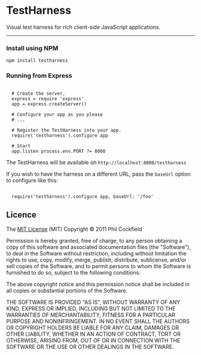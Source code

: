 # TestHarness

Visual test harness for rich client-side JavaScript applications.

--------

### Install using NPM


    npm install testharness
    

### Running from Express

```coffee-script

  # Create the server.
  express = require 'express'
  app = express.createServer()

  # Configure your app as you please
  # ...

  # Register the TestHarness into your app.
  require('testharness').configure app

  # Start
  app.listen process.env.PORT ?= 8000

```

The TestHarness will be available on `http://localhost:8000/testharness`

If you wish to have the harness on a different URL, pass the `baseUrl`
option to configure like this:

```coffee-script

  require('testharness').configure app, baseUrl: '/foo'

```

## Licence

The [MIT License](http://www.opensource.org/licenses/mit-license.php) (MIT)
Copyright © 2011 Phil Cockfield

Permission is hereby granted, free of charge, to any person obtaining a copy of
this software and associated documentation files (the "Software"), to deal in
the Software without restriction, including without limitation the rights to
use, copy, modify, merge, publish, distribute, sublicense, and/or sell copies of
the Software, and to permit persons to whom the Software is furnished to do so,
subject to the following conditions:

The above copyright notice and this permission notice shall be included in all
copies or substantial portions of the Software.

THE SOFTWARE IS PROVIDED "AS IS", WITHOUT WARRANTY OF ANY KIND, EXPRESS OR IMPLIED,
INCLUDING BUT NOT LIMITED TO THE WARRANTIES OF MERCHANTABILITY, FITNESS FOR A
PARTICULAR PURPOSE AND NONINFRINGEMENT. IN NO EVENT SHALL THE AUTHORS OR COPYRIGHT
HOLDERS BE LIABLE FOR ANY CLAIM, DAMAGES OR OTHER LIABILITY, WHETHER IN AN ACTION
OF CONTRACT, TORT OR OTHERWISE, ARISING FROM, OUT OF OR IN CONNECTION WITH THE
SOFTWARE OR THE USE OR OTHER DEALINGS IN THE SOFTWARE.